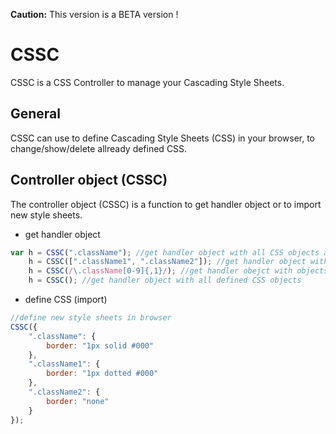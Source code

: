 **Caution:** This version is a BETA version !

# CSSC
CSSC is a CSS Controller to manage your Cascading Style Sheets.

## General
CSSC can use to define Cascading Style Sheets (CSS) in your browser, to change/show/delete allready defined CSS.

## Controller object (CSSC)
The controller object (CSSC) is a function to get handler object or to import new style sheets.

* get handler object
```javascript
var h = CSSC(".className"); //get handler object with all CSS objects are defined as .className
    h = CSSC([".className1", ".className2"]); //get handler object with .className1 and .className2
    h = CSSC(/\.className[0-9]{,1}/); //get handler obejct with objects matched to regular expression
    h = CSSC(); //get handler object with all defined CSS objects
```
* define CSS (import)
```javascript
//define new style sheets in browser
CSSC({
    ".className": {
        border: "1px solid #000"
    },
    ".className1": {
        border: "1px dotted #000"
    },
    ".className2": {
        border: "none"
    }
});
```
